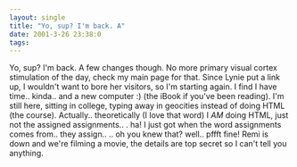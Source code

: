 ```yaml
---
layout: single
title: "Yo, sup? I'm back. A"
date: 2001-3-26 23:38:0
tags: 
---
```


Yo, sup? I'm back. A few changes though. No more primary visual cortex stimulation of the day, check my main page for that. Since Lynie put a link up, I wouldn't want to bore her visitors, so I'm starting again. I find I have time.. kinda.. and a new computer :) (the iBook if you've been reading). I'm still here, sitting in college, typing away in geocities instead of doing HTML (the course). Actually.. theoretically (I love that word) I *AM* doing HTML, just not the assigned assignments.. . ha! I just got when the word assignments comes from.. they assign.. .. oh you knew that? well.. pffft fine! Remi is down and we're filming a movie, the details are top secret so I can't tell you anything.

